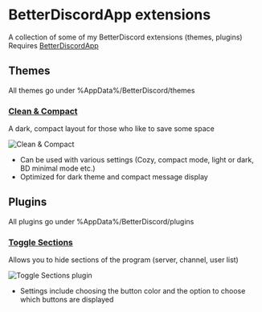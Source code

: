 # BetterDiscordApp extensions
A collection of some of my BetterDiscord extensions (themes, plugins)   
Requires [BetterDiscordApp](https://github.com/Jiiks/BetterDiscordApp)

## Themes
All themes go under %AppData%/BetterDiscord/themes  
### [Clean & Compact](https://github.com/kettui/BetterDiscord-extensions/blob/master/themes/clean-compact/clean-compact.css)
A dark, compact layout for those who like to save some space 

![Clean & Compact](http://i.imgur.com/lG2wvXH.png)  

- Can be used with various settings (Cozy, compact mode, light or dark, BD minimal mode etc.)
- Optimized for dark theme and compact message display

## Plugins
All plugins go under %AppData%/BetterDiscord/plugins
### [Toggle Sections](https://github.com/kettui/BetterDiscord-extensions/blob/master/plugins/ToggleSections/ToggleSections.plugin.js)
Allows you to hide sections of the program (server, channel, user list)  

![Toggle Sections plugin](https://gyazo.com/46b1ad0cd9ea0da6048bee6150998ae5.gif)  

- Settings include choosing the button color and the option to choose which buttons are displayed
